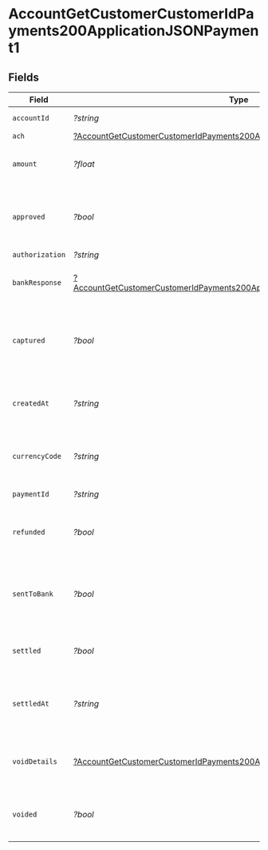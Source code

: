 # AccountGetCustomerCustomerIdPayments200ApplicationJSONPayment1


## Fields

| Field                                                                                                                                                                              | Type                                                                                                                                                                               | Required                                                                                                                                                                           | Description                                                                                                                                                                        | Example                                                                                                                                                                            |
| ---------------------------------------------------------------------------------------------------------------------------------------------------------------------------------- | ---------------------------------------------------------------------------------------------------------------------------------------------------------------------------------- | ---------------------------------------------------------------------------------------------------------------------------------------------------------------------------------- | ---------------------------------------------------------------------------------------------------------------------------------------------------------------------------------- | ---------------------------------------------------------------------------------------------------------------------------------------------------------------------------------- |
| `accountId`                                                                                                                                                                        | *?string*                                                                                                                                                                          | :heavy_minus_sign:                                                                                                                                                                 | Account identifier.                                                                                                                                                                | 63ee4a296fd695eded58febe                                                                                                                                                           |
| `ach`                                                                                                                                                                              | [?AccountGetCustomerCustomerIdPayments200ApplicationJSONPaymentAch](../../models/operations/AccountGetCustomerCustomerIdPayments200ApplicationJSONPaymentAch.md)                   | :heavy_minus_sign:                                                                                                                                                                 | N/A                                                                                                                                                                                |                                                                                                                                                                                    |
| `amount`                                                                                                                                                                           | *?float*                                                                                                                                                                           | :heavy_minus_sign:                                                                                                                                                                 | It shows the amount for the Payment.                                                                                                                                               | 100                                                                                                                                                                                |
| `approved`                                                                                                                                                                         | *?bool*                                                                                                                                                                            | :heavy_minus_sign:                                                                                                                                                                 | Indicates if the Payment was approved or not.                                                                                                                                      | true                                                                                                                                                                               |
| `authorization`                                                                                                                                                                    | *?string*                                                                                                                                                                          | :heavy_minus_sign:                                                                                                                                                                 | N/A                                                                                                                                                                                | ET3516                                                                                                                                                                             |
| `bankResponse`                                                                                                                                                                     | [?AccountGetCustomerCustomerIdPayments200ApplicationJSONPaymentBankResponse](../../models/operations/AccountGetCustomerCustomerIdPayments200ApplicationJSONPaymentBankResponse.md) | :heavy_minus_sign:                                                                                                                                                                 | It shows bank response details.                                                                                                                                                    |                                                                                                                                                                                    |
| `captured`                                                                                                                                                                         | *?bool*                                                                                                                                                                            | :heavy_minus_sign:                                                                                                                                                                 | Set this to `false` if you only want to authorize the amount. Defaults to `true`.                                                                                                  | false                                                                                                                                                                              |
| `createdAt`                                                                                                                                                                        | *?string*                                                                                                                                                                          | :heavy_minus_sign:                                                                                                                                                                 | It shows the date and time when it was created.                                                                                                                                    | 2023-07-26T23:32:32Z                                                                                                                                                               |
| `currencyCode`                                                                                                                                                                     | *?string*                                                                                                                                                                          | :heavy_minus_sign:                                                                                                                                                                 | It shows the currency code of the country.                                                                                                                                         | CAD                                                                                                                                                                                |
| `paymentId`                                                                                                                                                                        | *?string*                                                                                                                                                                          | :heavy_minus_sign:                                                                                                                                                                 | Payment identifier.                                                                                                                                                                | 64012aa39392e1542d5a3e94                                                                                                                                                           |
| `refunded`                                                                                                                                                                         | *?bool*                                                                                                                                                                            | :heavy_minus_sign:                                                                                                                                                                 | Payment refunded value will be `true` or `false`.                                                                                                                                  | false                                                                                                                                                                              |
| `sentToBank`                                                                                                                                                                       | *?bool*                                                                                                                                                                            | :heavy_minus_sign:                                                                                                                                                                 | It shows `true` or `false` based on the status of the bank response.                                                                                                               | true                                                                                                                                                                               |
| `settled`                                                                                                                                                                          | *?bool*                                                                                                                                                                            | :heavy_minus_sign:                                                                                                                                                                 | It shows transaction is settled or not.                                                                                                                                            | false                                                                                                                                                                              |
| `settledAt`                                                                                                                                                                        | *?string*                                                                                                                                                                          | :heavy_minus_sign:                                                                                                                                                                 | It shows the date and time if the transaction is settled.                                                                                                                          | 2023-07-26T23:32:32Z                                                                                                                                                               |
| `voidDetails`                                                                                                                                                                      | [?AccountGetCustomerCustomerIdPayments200ApplicationJSONPaymentVoidDetails](../../models/operations/AccountGetCustomerCustomerIdPayments200ApplicationJSONPaymentVoidDetails.md)   | :heavy_minus_sign:                                                                                                                                                                 | It shows Payment void details if Payment is voided                                                                                                                                 |                                                                                                                                                                                    |
| `voided`                                                                                                                                                                           | *?bool*                                                                                                                                                                            | :heavy_minus_sign:                                                                                                                                                                 | Payment voided value will be `true` or `false`.                                                                                                                                    | false                                                                                                                                                                              |